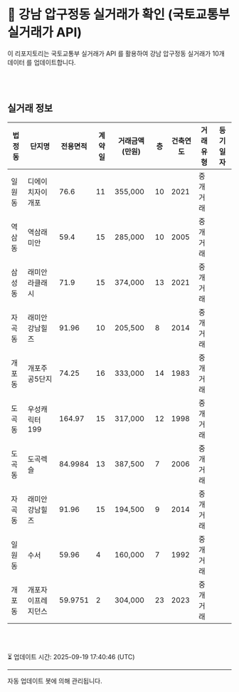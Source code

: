 
# 🚩 강남 압구정동 실거래가 확인 (국토교통부 실거래가 API)

이 리포지토리는 국토교통부 실거래가 API 를 활용하여 강남 압구정동 실거래가 10개 데이터 를 업데이트합니다.

<br>
<br>

## 실거래 정보
| 법정동 | 단지명 | 전용면적 | 계약일 | 거래금액(만원) | 층 | 건축연도 | 거래유형 | 등기일자 |
| --- | --- | --- | --- | --- | --- | --- | --- | --- |
| 일원동 | 디에이치자이개포 | 76.6 | 11 | 355,000 | 10 | 2021 | 중개거래 |  |
| 역삼동 | 역삼래미안 | 59.4 | 15 | 285,000 | 10 | 2005 | 중개거래 |  |
| 삼성동 | 래미안라클래시 | 71.9 | 15 | 374,000 | 13 | 2021 | 중개거래 |  |
| 자곡동 | 래미안강남힐즈 | 91.96 | 10 | 205,500 | 8 | 2014 | 중개거래 |  |
| 개포동 | 개포주공5단지 | 74.25 | 16 | 333,000 | 14 | 1983 | 중개거래 |  |
| 도곡동 | 우성캐릭터199 | 164.97 | 15 | 317,000 | 12 | 1998 | 중개거래 |  |
| 도곡동 | 도곡렉슬 | 84.9984 | 13 | 387,500 | 7 | 2006 | 중개거래 |  |
| 자곡동 | 래미안강남힐즈 | 91.96 | 15 | 194,500 | 9 | 2014 | 중개거래 |  |
| 일원동 | 수서 | 59.96 | 4 | 160,000 | 7 | 1992 | 중개거래 |  |
| 개포동 | 개포자이프레지던스 | 59.9751 | 2 | 304,000 | 23 | 2023 | 중개거래 |  |

<br>
<br>

⏳ 업데이트 시간: 2025-09-19 17:40:46 (UTC)

---
자동 업데이트 봇에 의해 관리됩니다.
    